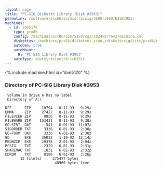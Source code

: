 ```yaml
---
layout: page
title: "PC-SIG Diskette Library (Disk #3953)"
permalink: /software/pcx86/sw/misc/pcsig/3000-3999/DISK3953/
machines:
  - id: ibm5170
    type: pcx86
    config: /machines/pcx86/ibm/5170/cga/1024kb/rev3/machine.xml
    diskettes: /machines/pcx86/diskettes.json,/disks/pcsigdisks/pcx86/diskettes.json
    autoGen: true
    autoMount:
      B: "PC-SIG Library Disk #3953"
    autoType: $date\r$time\rB:\rDIR\r
---
```


{% include machine.html id="ibm5170" %}

### Directory of PC-SIG Library Disk #3953

     Volume in drive A has no label
     Directory of A:\

    DFF      ZIP     10794   8-11-93   9:29a
    EMMA     ZIP     27427   8-11-93   9:29a
    FILEVIEW ZIP      8856   8-11-93   9:29a
    FILEWARE ZIP    153431   8-11-93   9:30a
    GO-STRT  DAT       541   6-01-93  11:07a
    SIGORDER TXT      3336   6-01-93   2:30p
    GO-FORM  DAT      3336   6-01-93   2:30p
    GO       EXE     26022   1-10-92  12:14p
    PKUNZIP  EXE     29378   2-01-93   2:04a
    PCSIG    TXT      2329   6-01-93   2:31p
    SHAREMAG TXT      1831   6-01-93   2:32p
    CDROM    TXT      8196   6-01-93   3:26p
           12 file(s)     275477 bytes
                           40960 bytes free
